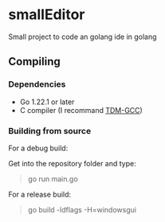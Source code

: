 # smallEditor

Small project to code an golang ide in golang

## Compiling
### Dependencies
- Go 1.22.1 or later
- C compiler (I recommand [TDM-GCC](https://jmeubank.github.io/tdm-gcc/))
### Building from source
For a debug build:

Get into the repository folder and type:
> go run main.go

For a release build:
> go build -ldflags -H=windowsgui